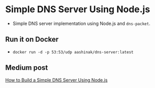 # Simple DNS Server Using Node.js
- Simple DNS server implementation using Node.js and `dns-packet`.
## Run it on Docker
- ````docker run -d -p 53:53/udp aashinak/dns-server:latest````
## Medium post
[How to Build a Simple DNS Server Using Node.js](https://medium.com/@aashin9605/how-to-build-a-simple-dns-server-using-node-js-05f9f899f011)
